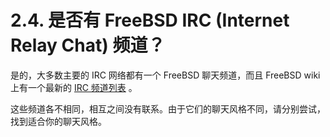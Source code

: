 # 2.4. 是否有 FreeBSD IRC (Internet Relay Chat) 频道？

是的，大多数主要的 IRC 网络都有一个 FreeBSD 聊天频道，而且 FreeBSD wiki 上有一个最新的 [IRC 频道列表](https://wiki.freebsd.org/IRC/Channels) 。

这些频道各不相同，相互之间没有联系。由于它们的聊天风格不同，请分别尝试，找到适合你的聊天风格。
